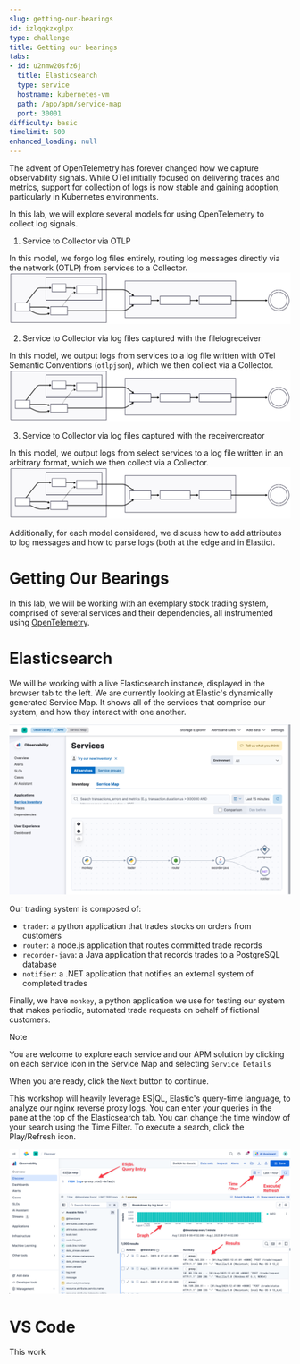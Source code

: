 ```yaml
---
slug: getting-our-bearings
id: izlqqkzxglpx
type: challenge
title: Getting our bearings
tabs:
- id: u2nmw20sfz6j
  title: Elasticsearch
  type: service
  hostname: kubernetes-vm
  path: /app/apm/service-map
  port: 30001
difficulty: basic
timelimit: 600
enhanced_loading: null
---
```

The advent of OpenTelemetry has forever changed how we capture observability signals. While OTel initially focused on delivering traces and metrics, support for collection of logs is now stable and gaining adoption, particularly in Kubernetes environments.

In this lab, we will explore several models for using OpenTelemetry to collect log signals.

1) Service to Collector via OTLP

In this model, we forgo log files entirely, routing log messages directly via the network (OTLP) from services to a Collector.
![service-map.png](../assets/method1.svg)

2) Service to Collector via log files captured with the filelogreceiver

In this model, we output logs from services to a log file written with OTel Semantic Conventions (`otlpjson`), which we then collect via a Collector.
![service-map.png](../assets/method2.svg)

3) Service to Collector via log files captured with the receivercreator

In this model, we output logs from select services to a log file written in an arbitrary format, which we then collect via a Collector.
![service-map.png](../assets/method3.svg)

Additionally, for each model considered, we discuss how to add attributes to log messages and how to parse logs (both at the edge and in Elastic).

Getting Our Bearings
===

In this lab, we will be working with an exemplary stock trading system, comprised of several services and their dependencies, all instrumented using [OpenTelemetry](https://opentelemetry.io).

# Elasticsearch

We will be working with a live Elasticsearch instance, displayed in the browser tab to the left. We are currently looking at Elastic's dynamically generated Service Map. It shows all of the services that comprise our system, and how they interact with one another.

![service-map](../assets/service-map.png)

Our trading system is composed of:
* `trader`: a python application that trades stocks on orders from customers
* `router`: a node.js application that routes committed trade records
* `recorder-java`: a Java application that records trades to a PostgreSQL database
* `notifier`: a .NET application that notifies an external system of completed trades

Finally, we have `monkey`, a python application we use for testing our system that makes periodic, automated trade requests on behalf of fictional customers.

> [!NOTE]
> You are welcome to explore each service and our APM solution by clicking on each service icon in the Service Map and selecting `Service Details`

When you are ready, click the `Next` button to continue.

This workshop will heavily leverage ES|QL, Elastic's query-time language, to analyze our nginx reverse proxy logs. You can enter your queries in the pane at the top of the Elasticsearch tab. You can change the time window of your search using the Time Filter. To execute a search, click the Play/Refresh icon.

![1_discover.png](../assets/1_discover.png)

# VS Code

This work